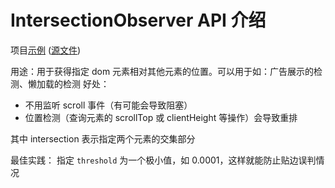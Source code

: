 # IntersectionObserver API 介绍

项目[示例](https://joezheng2015.github.io/web-samples/src/intersection_observer/) ([源文件](https://github.com/JoeZheng2015/web-samples/blob/master/src/intersection_observer/index.html))

用途：用于获得指定 dom 元素相对其他元素的位置。可以用于如：广告展示的检测、懒加载的检测
好处：
- 不用监听 scroll 事件（有可能会导致阻塞）
- 位置检测（查询元素的 scrollTop 或 clientHeight 等操作）会导致重排

其中 intersection 表示指定两个元素的交集部分

最佳实践：
指定 `threshold` 为一个极小值，如 0.0001，这样就能防止贴边误判情况

